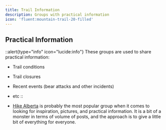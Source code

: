 ```yaml
---
title: Trail Information
description: Groups with practical information
icon: 'fluent:mountain-trail-20-filled'
---
```



## Practical Information


::alert{type="info" icon="lucide:info"}
These groups are used to share practical information:
- Trail conditions
- Trail closures
- Recent events (bear attacks and other incidents)
- etc
::




- [Hike Alberta](https://www.facebook.com/groups/1644376389112687) is probably the most popular group when it comes to looking for inspiration, pictures, and practical information.
  It is a bit of a monster in terms of volume of posts, and the approach is to give a little bit of everything for everyone.